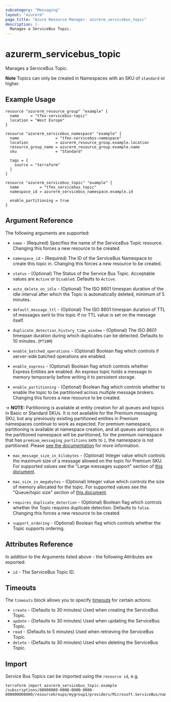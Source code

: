```yaml
---
subcategory: "Messaging"
layout: "azurerm"
page_title: "Azure Resource Manager: azurerm_servicebus_topic"
description: |-
  Manages a ServiceBus Topic.
---
```


# azurerm_servicebus_topic

Manages a ServiceBus Topic.

**Note** Topics can only be created in Namespaces with an SKU of `standard` or higher.

## Example Usage

```hcl
resource "azurerm_resource_group" "example" {
  name     = "tfex-servicebus-topic"
  location = "West Europe"
}

resource "azurerm_servicebus_namespace" "example" {
  name                = "tfex-servicebus-namespace"
  location            = azurerm_resource_group.example.location
  resource_group_name = azurerm_resource_group.example.name
  sku                 = "Standard"

  tags = {
    source = "terraform"
  }
}

resource "azurerm_servicebus_topic" "example" {
  name         = "tfex_servicebus_topic"
  namespace_id = azurerm_servicebus_namespace.example.id

  enable_partitioning = true
}
```

## Argument Reference

The following arguments are supported:

* `name` - (Required) Specifies the name of the ServiceBus Topic resource. Changing this forces a new resource to be created.

* `namespace_id` - (Required) The ID of the ServiceBus Namespace to create this topic in. Changing this forces a new resource to be created.

* `status` - (Optional) The Status of the Service Bus Topic. Acceptable values are `Active` or `Disabled`. Defaults to `Active`.

* `auto_delete_on_idle` - (Optional) The ISO 8601 timespan duration of the idle interval after which the Topic is automatically deleted, minimum of 5 minutes.

* `default_message_ttl` - (Optional) The ISO 8601 timespan duration of TTL of messages sent to this topic if no TTL value is set on the message itself.

* `duplicate_detection_history_time_window` - (Optional) The ISO 8601 timespan duration during which duplicates can be detected. Defaults to 10 minutes. (`PT10M`)

* `enable_batched_operations` - (Optional) Boolean flag which controls if server-side batched operations are enabled.

* `enable_express` - (Optional) Boolean flag which controls whether Express Entities are enabled. An express topic holds a message in memory temporarily before writing it to persistent storage.

* `enable_partitioning` - (Optional) Boolean flag which controls whether to enable the topic to be partitioned across multiple message brokers. Changing this forces a new resource to be created.

-> **NOTE:** Partitioning is available at entity creation for all queues and topics in Basic or Standard SKUs. It is not available for the Premium messaging SKU, but any previously existing partitioned entities in Premium namespaces continue to work as expected. For premium namespace, partitioning is available at namespace creation, and all queues and topics in the partitioned namespace will be partitioned, for the premium namespace that has `premium_messaging_partitions` sets to `1`, the namespace is not partitioned. Please [see the documentation](https://docs.microsoft.com/azure/service-bus-messaging/service-bus-partitioning) for more information.

* `max_message_size_in_kilobytes` - (Optional) Integer value which controls the maximum size of a message allowed on the topic for Premium SKU. For supported values see the "Large messages support" section of [this document](https://docs.microsoft.com/azure/service-bus-messaging/service-bus-premium-messaging#large-messages-support-preview).

* `max_size_in_megabytes` - (Optional) Integer value which controls the size of memory allocated for the topic. For supported values see the "Queue/topic size" section of [this document](https://docs.microsoft.com/azure/service-bus-messaging/service-bus-quotas).

* `requires_duplicate_detection` - (Optional) Boolean flag which controls whether the Topic requires duplicate detection. Defaults to `false`. Changing this forces a new resource to be created.

* `support_ordering` - (Optional) Boolean flag which controls whether the Topic supports ordering.

## Attributes Reference

In addition to the Arguments listed above - the following Attributes are exported:

* `id` - The ServiceBus Topic ID.

## Timeouts

The `timeouts` block allows you to specify [timeouts](https://www.terraform.io/language/resources/syntax#operation-timeouts) for certain actions:

* `create` - (Defaults to 30 minutes) Used when creating the ServiceBus Topic.
* `update` - (Defaults to 30 minutes) Used when updating the ServiceBus Topic.
* `read` - (Defaults to 5 minutes) Used when retrieving the ServiceBus Topic.
* `delete` - (Defaults to 30 minutes) Used when deleting the ServiceBus Topic.

## Import

Service Bus Topics can be imported using the `resource id`, e.g.

```shell
terraform import azurerm_servicebus_topic.example /subscriptions/00000000-0000-0000-0000-000000000000/resourceGroups/mygroup1/providers/Microsoft.ServiceBus/namespaces/sbns1/topics/sntopic1
```
